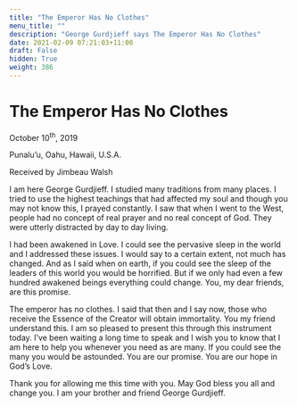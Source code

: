 ```yaml
---
title: "The Emperor Has No Clothes"
menu_title: ""
description: "George Gurdjieff says The Emperor Has No Clothes"
date: 2021-02-09 07:21:03+11:00
draft: False
hidden: True
weight: 386
---
```

# The Emperor Has No Clothes

October 10<sup>th</sup>, 2019

Punalu’u, Oahu, Hawaii, U.S.A.

Received by Jimbeau Walsh 


I am here George Gurdjieff. I studied many traditions from many places. I tried to use the highest teachings that had affected my soul and though you may not know this, I prayed constantly. I saw that when I went to the West, people had no concept of real prayer and no real concept of God. They were utterly distracted by day to day living.

I had been awakened in Love. I could see the pervasive sleep in the world and I addressed these issues. I would say to a certain extent, not much has changed.  And as I said when on earth, if you could see the sleep of the leaders of this world you would be horrified. But if we only had even a few hundred awakened beings everything could change. You, my dear friends, are this promise. 

The emperor has no clothes. I said that then and I say now, those who receive the Essence of the Creator will obtain immortality. You my friend understand this. I am so pleased to present this through this instrument today. I’ve been waiting a long time to speak and I wish you to know that I am here to help you whenever you need as are many. If you could see the many you would be astounded. You are our promise. You are our hope in God’s Love. 

Thank you for allowing me this time with you. May God bless you all and change you. I am your brother and friend George Gurdjieff.